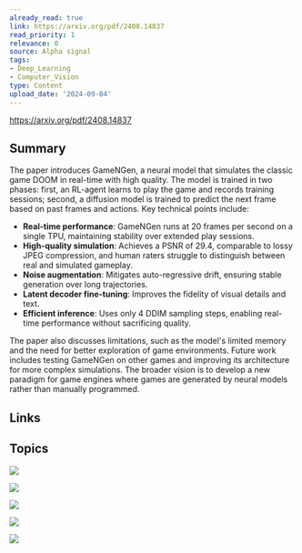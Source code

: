 ```yaml
---
already_read: true
link: https://arxiv.org/pdf/2408.14837
read_priority: 1
relevance: 0
source: Alpha signal
tags:
- Deep_Learning
- Computer_Vision
type: Content
upload_date: '2024-09-04'
---
```


https://arxiv.org/pdf/2408.14837
## Summary

The paper introduces GameNGen, a neural model that simulates the classic game DOOM in real-time with high quality. The model is trained in two phases: first, an RL-agent learns to play the game and records training sessions; second, a diffusion model is trained to predict the next frame based on past frames and actions. Key technical points include:

- **Real-time performance**: GameNGen runs at 20 frames per second on a single TPU, maintaining stability over extended play sessions.
- **High-quality simulation**: Achieves a PSNR of 29.4, comparable to lossy JPEG compression, and human raters struggle to distinguish between real and simulated gameplay.
- **Noise augmentation**: Mitigates auto-regressive drift, ensuring stable generation over long trajectories.
- **Latent decoder fine-tuning**: Improves the fidelity of visual details and text.
- **Efficient inference**: Uses only 4 DDIM sampling steps, enabling real-time performance without sacrificing quality.

The paper also discusses limitations, such as the model's limited memory and the need for better exploration of game environments. Future work includes testing GameNGen on other games and improving its architecture for more complex simulations. The broader vision is to develop a new paradigm for game engines where games are generated by neural models rather than manually programmed.
## Links


## Topics

![](topics/Model/GameNGen)

![](topics/Concept/Interactive%20World%20Simulation)

![](topics/Concept/Noise%20Augmentation)

![](topics/Concept/Latent%20Decoder%20Fine%20Tuning)

![](topics/Concept/Auto%20regressive%20Drift)